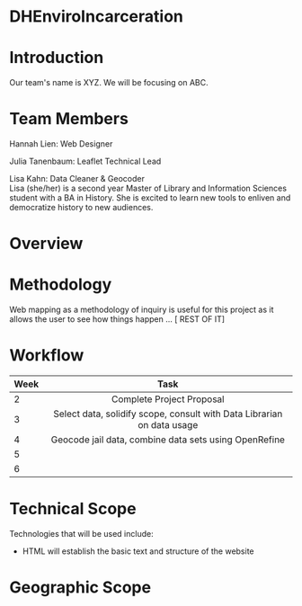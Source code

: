 # DHEnviroIncarceration

# Introduction
Our team's name is XYZ. We will be focusing on ABC.

# Team Members
Hannah Lien: Web Designer  


Julia Tanenbaum: Leaflet Technical Lead  


Lisa Kahn: Data Cleaner & Geocoder  
Lisa (she/her) is a second year Master of Library and Information Sciences student with a BA in History. She is excited to learn new tools to enliven and democratize history to new audiences.

# Overview


# Methodology
Web mapping as a methodology of inquiry is useful for this project as it allows the user to see how things happen ... [ REST OF IT]

# Workflow
| Week       | Task     |
| :------------- | :----------: |
|  2 | Complete Project Proposal   |
| 3   | Select data, solidify scope, consult with Data Librarian on data usage |
| 4 | Geocode jail data, combine data sets using OpenRefine |
| 5 |  |
| 6 |

# Technical Scope
Technologies that will be used include:  
 - HTML will establish the basic text and structure of the website

# Geographic Scope
